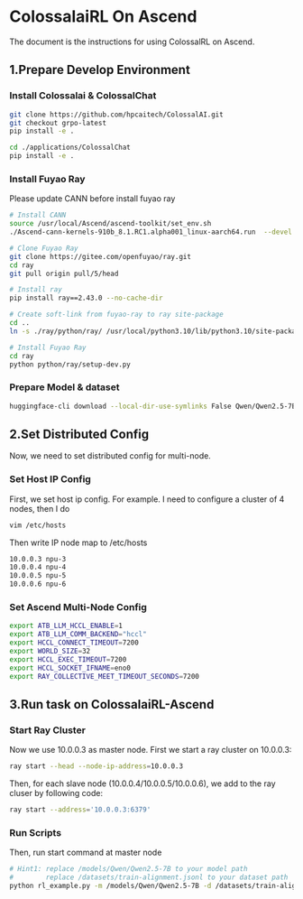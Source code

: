 # ColossalaiRL On Ascend
The document is the instructions for using ColossalRL on Ascend.

## 1.Prepare Develop Environment

### Install Colossalai & ColossalChat
```bash
git clone https://github.com/hpcaitech/ColossalAI.git
git checkout grpo-latest
pip install -e .

cd ./applications/ColossalChat
pip install -e .
```

### Install Fuyao Ray
Please update CANN before install fuyao ray
```bash
# Install CANN
source /usr/local/Ascend/ascend-toolkit/set_env.sh
./Ascend-cann-kernels-910b_8.1.RC1.alpha001_linux-aarch64.run  --devel

# Clone Fuyao Ray
git clone https://gitee.com/openfuyao/ray.git
cd ray
git pull origin pull/5/head

# Install ray
pip install ray==2.43.0 --no-cache-dir

# Create soft-link from fuyao-ray to ray site-package
cd ..
ln -s ./ray/python/ray/ /usr/local/python3.10/lib/python3.10/site-packages/ray 

# Install Fuyao Ray
cd ray
python python/ray/setup-dev.py
```
### Prepare Model & dataset

```bash
huggingface-cli download --local-dir-use-symlinks False Qwen/Qwen2.5-7B --local-dir /models/Qwen/Qwen2.5-7B
```


## 2.Set Distributed Config
Now, we need to set distributed config for multi-node.

### Set Host IP Config
First, we set host ip config.
For example. I need to configure a cluster of 4 nodes, then I do
```bash
vim /etc/hosts
```
Then write IP node map to /etc/hosts
```bash
10.0.0.3 npu-3
10.0.0.4 npu-4
10.0.0.5 npu-5
10.0.0.6 npu-6
```

### Set Ascend Multi-Node Config 

```bash
export ATB_LLM_HCCL_ENABLE=1
export ATB_LLM_COMM_BACKEND="hccl"
export HCCL_CONNECT_TIMEOUT=7200
export WORLD_SIZE=32
export HCCL_EXEC_TIMEOUT=7200 
export HCCL_SOCKET_IFNAME=eno0
export RAY_COLLECTIVE_MEET_TIMEOUT_SECONDS=7200 
```

## 3.Run task on ColossalaiRL-Ascend 

### Start Ray Cluster
Now we use 10.0.0.3 as master node. First we start a ray cluster on 10.0.0.3:
```bash
ray start --head --node-ip-address=10.0.0.3
```
Then, for each slave node (10.0.0.4/10.0.0.5/10.0.0.6), we add to the ray cluser by following code:
```bash
ray start --address='10.0.0.3:6379'
```

### Run Scripts
Then, run start command at master node
```bash
# Hint1: replace /models/Qwen/Qwen2.5-7B to your model path
#        replace /datasets/train-alignment.jsonl to your dataset path
python rl_example.py -m /models/Qwen/Qwen2.5-7B -d /datasets/train-alignment.jsonl --master_address '10.0.0.3' -t 16 -i 16 -p GRPO-Train-Align-Debug -g 2 -ibs 1 -tbs 2 -tMbs 1  -tmbs 2 -imbs 1 -b vllm -e 2 -rt boxed -s "Please reason step by step, and put your final answer within \\boxed{}." &>run_log.log &
```

<!-- doc-test-command: echo  -->
